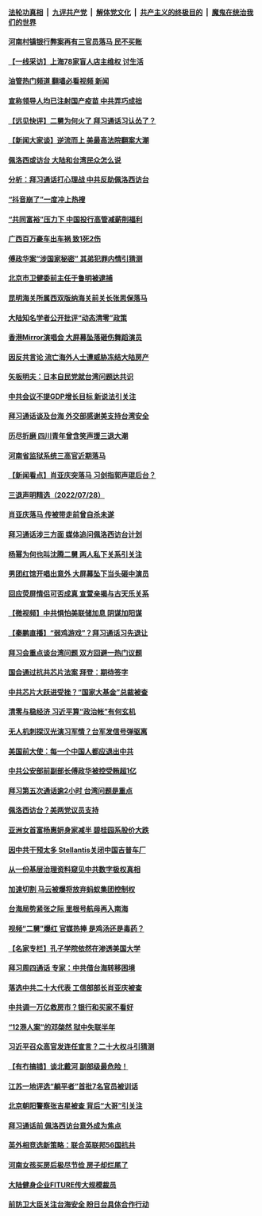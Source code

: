 ####  [法轮功真相](../../../../basic/blob/master/README.md?t=07300102) &nbsp;|&nbsp; [九评共产党](../../../../9ping.md/blob/master/README.md?t=07300102) &nbsp;|&nbsp; [解体党文化](../../../../jtdwh.md/blob/master/README.md?t=07300102)  &nbsp;|&nbsp; [共产主义的终极目的](../../../../gczydzjmd.md/blob/master/README.md?t=07300102) &nbsp;|&nbsp; [魔鬼在统治我们的世界](../../../../mgztzwmdsj.md/blob/master/README.md?t=07300102) 

#### [河南村镇银行弊案再有三官员落马 民不买账](../pages/nsc413/n13791810.md?t=07300102) 

#### [【一线采访】上海78家盲人店主维权 讨生活](../pages/nsc413/n13791517.md?t=07300102) 

#### [油管热门频道 翻墙必看视频 新闻](http://45.76.130.85:81/youtube.html?07300102)

#### [宣称领导人均已注射国产疫苗 中共弄巧成拙](../pages/nsc413/n13791829.md?t=07300102) 

#### [【远见快评】二舅为何火了 拜习通话习认怂了？](../pages/nsc413/n13791431.md?t=07300102) 

#### [【新闻大家谈】逆流而上 美最高法院翻案大潮](../pages/nsc413/n13791225.md?t=07300102) 

#### [佩洛西或访台 大陆和台湾民众怎么说](../pages/nsc413/n13791691.md?t=07300102) 

#### [分析：拜习通话打心理战 中共反助佩洛西访台](../pages/nsc413/n13791491.md?t=07300102) 

#### [“抖音崩了”一度冲上热搜](../pages/nsc413/n13791584.md?t=07300102) 

#### [“共同富裕”压力下 中国投行高管减薪削福利](../pages/nsc413/n13791622.md?t=07300102) 

#### [广西百万豪车出车祸 致1死2伤](../pages/nsc413/n13791625.md?t=07300102) 

#### [傅政华案“涉国家秘密” 其弟犯罪内情引猜测](../pages/nsc413/n13791277.md?t=07300102) 

#### [北京市卫健委前主任于鲁明被逮捕](../pages/nsc413/n13791595.md?t=07300102) 

#### [昆明海关所属西双版纳海关前关长张思保落马](../pages/nsc413/n13791535.md?t=07300102) 


#### [大陆知名学者公开批评“动态清零”政策](../pages/nsc413/n13791457.md?t=07300102) 

#### [香港Mirror演唱会 大屏幕坠落砸伤舞蹈演员](../pages/nsc413/n13791432.md?t=07300102) 

#### [因反共言论 流亡海外人士遭威胁冻结大陆房产](../pages/nsc413/n13791436.md?t=07300102) 

#### [矢板明夫：日本自民党就台湾问题达共识](../pages/nsc413/n13791453.md?t=07300102) 

#### [中共会议不提GDP增长目标 新说法引关注](../pages/nsc413/n13791308.md?t=07300102) 

#### [拜习通话谈及台海 外交部感谢美支持台湾安全](../pages/nsc413/n13791362.md?t=07300102) 

#### [历尽折磨 四川青年曾含笑声援三退大潮](../pages/nsc413/n13791269.md?t=07300102) 

#### [河南省监狱系统三高官近期落马](../pages/nsc413/n13791029.md?t=07300102) 

#### [【新闻看点】肖亚庆突落马 习剑指郭声琨后台？](../pages/nsc413/n13791209.md?t=07300102) 

#### [三退声明精选（2022/07/28）](../pages/nsc413/n13791357.md?t=07300102) 

#### [肖亚庆落马 传被带走前曾自杀未遂](../pages/nsc413/n13791246.md?t=07300102) 

#### [拜习通话涉三方面 媒体追问佩洛西访台计划](../pages/nsc413/n13791239.md?t=07300102) 

#### [杨幂为何也叫沈腾二舅 两人私下关系引关注](../pages/nsc413/n13791214.md?t=07300102) 

#### [男团红馆开唱出意外 大屏幕坠下当头砸中演员](../pages/nsc413/n13791177.md?t=07300102) 

#### [回应荧屏情侣可否成真 宣萱亲揭与古天乐关系](../pages/nsc413/n13791141.md?t=07300102) 

#### [【微视频】中共惧怕美联储加息 阴谋加阳谋](../pages/nsc413/n13790956.md?t=07300102) 

#### [【秦鹏直播】“弱鸡游戏”？拜习通话习先退让](../pages/nsc413/n13791189.md?t=07300102) 

#### [拜习会重点谈台湾问题 双方回避一热门议题](../pages/nsc413/n13791175.md?t=07300102) 

#### [国会通过抗共芯片法案 拜登：期待签字](../pages/nsc413/n13791153.md?t=07300102) 

#### [中共芯片大跃进受挫？“国家大基金”总裁被查](../pages/nsc413/n13791165.md?t=07300102) 

#### [清零与稳经济 习近平算“政治帐”有何玄机](../pages/nsc413/n13791075.md?t=07300102) 

#### [无人机刺探汉光演习军情？台军发信号弹驱离](../pages/nsc413/n13791045.md?t=07300102) 

#### [美国前大使：每一个中国人都应退出中共](../pages/nsc413/n13790755.md?t=07300102) 

#### [中共公安部前副部长傅政华被控受贿超1亿](../pages/nsc413/n13791123.md?t=07300102) 

#### [拜习第五次通话逾2小时 台湾问题是重点](../pages/nsc413/n13791055.md?t=07300102) 

#### [佩洛西访台？美两党议员支持](../pages/nsc413/n13791014.md?t=07300102) 

#### [亚洲女首富杨惠妍身家减半 碧桂园系股价大跌](../pages/nsc413/n13790943.md?t=07300102) 

#### [因中共干预太多 Stellantis关闭中国吉普车厂](../pages/nsc413/n13791107.md?t=07300102) 

#### [从一份基层治理资料窥见中共数字极权真相](../pages/nsc413/n13790338.md?t=07300102) 

#### [加速切割 马云被爆将放弃蚂蚁集团控制权](../pages/nsc413/n13791088.md?t=07300102) 

#### [台海局势紧张之际 里根号航母再入南海](../pages/nsc413/n13791053.md?t=07300102) 

#### [视频“二舅”爆红 官媒热捧 是鸡汤还是毒药？](../pages/nsc413/n13790268.md?t=07300102) 

#### [【名家专栏】孔子学院依然在渗透美国大学](../pages/nsc413/n13790981.md?t=07300102) 

#### [拜习周四通话 专家：中共借台海转移困境](../pages/nsc413/n13791016.md?t=07300102) 

#### [落选中共二十大代表 工信部部长肖亚庆被查](../pages/nsc413/n13790476.md?t=07300102) 

#### [中共调一万亿救房市？银行和买家不看好](../pages/nsc413/n13790959.md?t=07300102) 

#### [“12港人案”的邓棨然 狱中失联半年](../pages/nsc413/n13790889.md?t=07300102) 

#### [习近平召众高官发连任宣言？二十大权斗引猜测](../pages/nsc413/n13790478.md?t=07300102) 

#### [【有冇搞错】谈北戴河 副部级最危险！](../pages/nsc413/n13790376.md?t=07300102) 

#### [江苏一地评选“躺平者”首批7名官员被训话](../pages/nsc413/n13790845.md?t=07300102) 

#### [北京朝阳警察张吉星被查 背后“大哥”引关注](../pages/nsc413/n13790844.md?t=07300102) 

#### [拜习通话前 佩洛西访台意外成为焦点](../pages/nsc413/n13790835.md?t=07300102) 

#### [英外相竞选新策略：联合英联邦56国抗共](../pages/nsc413/n13790871.md?t=07300102) 

#### [河南女孩买房后极尽节俭 房子却烂尾了](../pages/nsc413/n13790801.md?t=07300102) 

#### [大陆健身企业FITURE传大规模裁员](../pages/nsc413/n13790797.md?t=07300102) 

#### [前防卫大臣关注台海安全 盼日台具体合作行动](../pages/nsc413/n13790727.md?t=07300102) 

<img src='http://gfw-breaker.win/goodnews/indexes/nsc413.md' width='0px' height='0px'/>
